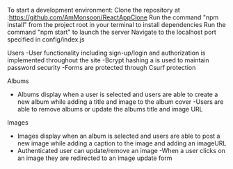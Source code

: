 To start a development environment:
Clone the repository at :https://github.com/AmMonsoon/ReactAppClone
Run the command "npm install" from the project root in your terminal to install dependencies
Run the command "npm start" to launch the server
Navigate to the localhost port specified in config/index.js

Users
-User functionality including sign-up/login and authorization is implemented throughout the site
-Bcrypt hashing a is used to maintain password security
-Forms are protected through Csurf protection

Albums
- Albums display when a user is selected and users are able to create a new album
while adding a title and image to the album cover
-Users are able to remove albums or update the albums title and image URL

Images
- Images display when an album is selected and users are able to post a new image
while adding a caption to the image and adding an imageURL
 - Authenticated user can update/remove an image
 -When a user clicks on an image they are redirected to an image update form
 
